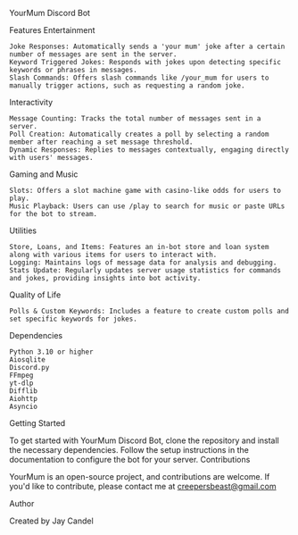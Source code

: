 YourMum Discord Bot

Features
Entertainment

    Joke Responses: Automatically sends a 'your mum' joke after a certain number of messages are sent in the server.
    Keyword Triggered Jokes: Responds with jokes upon detecting specific keywords or phrases in messages.
    Slash Commands: Offers slash commands like /your_mum for users to manually trigger actions, such as requesting a random joke.

Interactivity

    Message Counting: Tracks the total number of messages sent in a server.
    Poll Creation: Automatically creates a poll by selecting a random member after reaching a set message threshold.
    Dynamic Responses: Replies to messages contextually, engaging directly with users' messages.

Gaming and Music

    Slots: Offers a slot machine game with casino-like odds for users to play.
    Music Playback: Users can use /play to search for music or paste URLs for the bot to stream.

Utilities

    Store, Loans, and Items: Features an in-bot store and loan system along with various items for users to interact with.
    Logging: Maintains logs of message data for analysis and debugging.
    Stats Update: Regularly updates server usage statistics for commands and jokes, providing insights into bot activity.

Quality of Life

    Polls & Custom Keywords: Includes a feature to create custom polls and set specific keywords for jokes.

Dependencies

    Python 3.10 or higher
    Aiosqlite
    Discord.py
    FFmpeg
    yt-dlp
    Difflib
    Aiohttp
    Asyncio

Getting Started

To get started with YourMum Discord Bot, clone the repository and install the necessary dependencies. Follow the setup instructions in the documentation to configure the bot for your server.
Contributions

YourMum is an open-source project, and contributions are welcome. If you'd like to contribute, please contact me at creepersbeast@gmail.com

Author

Created by Jay Candel

